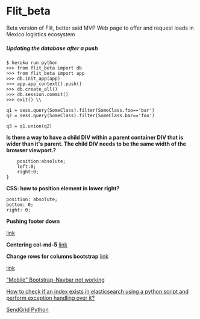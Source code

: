 # Flit_beta

Beta version of Flit, better said MVP
Web page to offer and request loads in Mexico logistics ecosystem


##### Updating the database after a push
```
$ heroku run python
>>> from flit_beta import db    
>>> from flit_beta import app
>>> db.init_app(app)
>>> app.app_context().push()
>>> db.create_all()
>>> db.session.commit()
>>> exit() \\
```


```
q1 = sess.query(SomeClass).filter(SomeClass.foo=='bar')
q2 = sess.query(SomeClass).filter(SomeClass.bar=='foo')

q3 = q1.union(q2)
```

**Is there a way to have a child DIV within a parent container DIV that is wider than it's parent. The child DIV needs to be the same width of the browser viewport.?**

```.child-div {
    position:absolute;
    left:0;
    right:0;
}
```

**CSS: how to position element in lower right?**
```
position: absolute;
bottom: 0;
right: 0;
```

**Pushing footer down**

[link](https://stackoverflow.com/questions/10099422/flushing-footer-to-bottom-of-the-page-twitter-bootstrap/36385654#36385654)

**Centering col-md-5**
[link](https://stackoverflow.com/questions/33379802/bootstrap-centering-col-md-5)

**Change rows for columns bootstrap**
[link](https://stackoverflow.com/questions/28046506/bootstrap-responsive-table-change-rows-with-column)


[link](https://stackoverflow.com/questions/25095591/how-do-i-connect-to-postgresql-using-ssl-from-sqlachemypg8000)


[“Mobile” Bootstrap-Navbar not working](https://stackoverflow.com/questions/21956741/mobile-bootstrap-navbar-not-working)

[How to check if an index exists in elasticsearch using a python script and perform exception handling over it?](https://stackoverflow.com/questions/40300231/how-to-check-if-an-index-exists-in-elasticsearch-using-a-python-script-and-perfo)


[SendGrid Python](https://github.com/sendgrid/sendgrid-python)